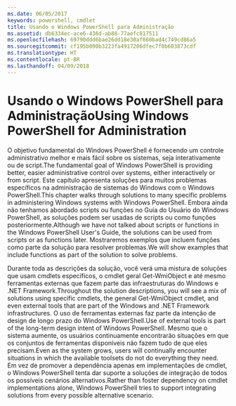 ```yaml
---
ms.date: 06/05/2017
keywords: powershell, cmdlet
title: Usando o Windows PowerShell para Administração
ms.assetid: db6334ec-ace6-436d-ab88-77aefc817511
ms.openlocfilehash: 69790ddd6bae26dd18e30af860bad4c749cd86a5
ms.sourcegitcommit: cf195b090b3223fa4917206dfec7f0b603873cdf
ms.translationtype: HT
ms.contentlocale: pt-BR
ms.lasthandoff: 04/09/2018
---
```

# <a name="using-windows-powershell-for-administration"></a><span data-ttu-id="012aa-103">Usando o Windows PowerShell para Administração</span><span class="sxs-lookup"><span data-stu-id="012aa-103">Using Windows PowerShell for Administration</span></span>
<span data-ttu-id="012aa-104">O objetivo fundamental do Windows PowerShell é fornecendo um controle administrativo melhor e mais fácil sobre os sistemas, seja interativamente ou de script.</span><span class="sxs-lookup"><span data-stu-id="012aa-104">The fundamental goal of Windows PowerShell is providing better, easier administrative control over systems, either interactively or from script.</span></span> <span data-ttu-id="012aa-105">Este capítulo apresenta soluções para muitos problemas específicos na administração de sistemas do Windows com o Windows PowerShell.</span><span class="sxs-lookup"><span data-stu-id="012aa-105">This chapter walks through solutions to many specific problems in administering Windows systems with Windows PowerShell.</span></span> <span data-ttu-id="012aa-106">Embora ainda não tenhamos abordado scripts ou funções no Guia do Usuário do Windows PowerShell, as soluções podem ser usadas de scripts ou como funções posteriormente.</span><span class="sxs-lookup"><span data-stu-id="012aa-106">Although we have not talked about scripts or functions in the Windows PowerShell User's Guide, the solutions can be used from scripts or as functions later.</span></span> <span data-ttu-id="012aa-107">Mostraremos exemplos que incluem funções como parte da solução para resolver problemas.</span><span class="sxs-lookup"><span data-stu-id="012aa-107">We will show examples that include functions as part of the solution to solve problems.</span></span>

<span data-ttu-id="012aa-108">Durante toda as descrições da solução, você verá uma mistura de soluções que usam cmdlets específicos, o cmdlet geral Get-WmiObject e até mesmo ferramentas externas que fazem parte das infraestruturas do Windows e .NET Framework.</span><span class="sxs-lookup"><span data-stu-id="012aa-108">Throughout the solution descriptions, you will see a mix of solutions using specific cmdlets, the general Get-WmiObject cmdlet, and even external tools that are part of the Windows and .NET Framework infrastructures.</span></span> <span data-ttu-id="012aa-109">O uso de ferramentas externas faz parte da intenção de design de longo prazo do Windows PowerShell.</span><span class="sxs-lookup"><span data-stu-id="012aa-109">Use of external tools is part of the long-term design intent of Windows PowerShell.</span></span> <span data-ttu-id="012aa-110">Mesmo que o sistema aumente, os usuários continuamente encontrarão situações em que os conjuntos de ferramentas disponíveis não fazem tudo de que eles precisam.</span><span class="sxs-lookup"><span data-stu-id="012aa-110">Even as the system grows, users will continually encounter situations in which the available toolsets do not do everything they need.</span></span> <span data-ttu-id="012aa-111">Em vez de promover a dependência apenas em implementações de cmdlet, o Windows PowerShell tenta dar suporte a soluções de integração de todos os possíveis cenários alternativos.</span><span class="sxs-lookup"><span data-stu-id="012aa-111">Rather than foster dependency on cmdlet implementations alone, Windows PowerShell tries to support integrating solutions from every possible alternative scenario.</span></span>